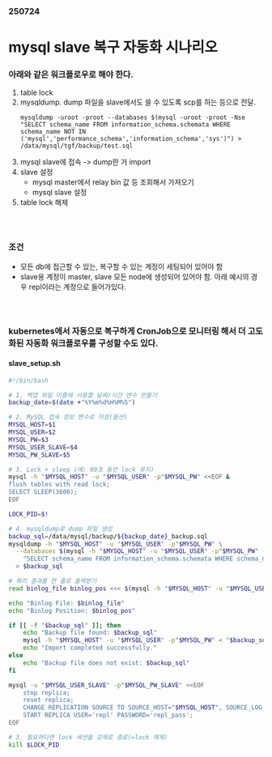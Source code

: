 ### 250724
# mysql slave 복구 자동화 시나리오
### 아래와 같은 워크플로우로 해야 한다.
1. table lock
2. mysqldump. dump 파일을 slave에서도 쓸 수 있도록 scp를 하는 등으로 전달.
    ```
    mysqldump -uroot -proot --databases $(mysql -uroot -proot -Nse "SELECT schema_name FROM information_schema.schemata WHERE schema_name NOT IN ('mysql','performance_schema','information_schema','sys')") > /data/mysql/tgf/backup/test.sql
    ```
4. mysql slave에 접속 -> dump한 거 import
5. slave 설정
    - mysql master에서 relay bin 값 등 조회해서 가져오기
    - mysql slave 설정
6. table lock 해제
### <br/>

### 조건
- 모든 db에 접근할 수 있는, 복구할 수 있는 계정이 세팅되어 있어야 함
- slave용 계정이 master, slave 모든 node에 생성되어 있어야 함. 아래 예시의 경우 repl이라는 계정으로 들어가있다.
### <br/>

### kubernetes에서 자동으로 복구하게 CronJob으로 모니터링 해서 더 고도화된 자동화 워크플로우를 구성할 수도 있다.
#### slave_setup.sh
```bash
#!/bin/bash

# 1. 백업 파일 이름에 사용할 날짜/시간 변수 만들기
backup_date=$(date +"%Y%m%d%H%M%S")

# 2. MySQL 접속 정보 변수로 저장(옵션)
MYSQL_HOST=$1
MYSQL_USER=$2
MYSQL_PW=$3
MYSQL_USER_SLAVE=$4
MYSQL_PW_SLAVE=$5

# 3. Lock + sleep (예: 60초 동안 lock 유지)
mysql -h "$MYSQL_HOST" -u "$MYSQL_USER" -p"$MYSQL_PW" <<EOF &
flush tables with read lock;
SELECT SLEEP(3600);
EOF

LOCK_PID=$!

# 4. mysqldump로 dump 파일 생성
backup_sql=/data/mysql/backup/${backup_date}_backup.sql
mysqldump -h "$MYSQL_HOST" -u "$MYSQL_USER" -p"$MYSQL_PW" \
  --databases $(mysql -h "$MYSQL_HOST" -u "$MYSQL_USER" -p"$MYSQL_PW" -Nse \
    "SELECT schema_name FROM information_schema.schemata WHERE schema_name NOT IN ('performance_schema','information_schema','sys')") \
  > $backup_sql

# 쿼리 결과를 한 줄로 출력받기
read binlog_file binlog_pos <<< $(mysql -h "$MYSQL_HOST" -u "$MYSQL_USER" -p"$MYSQL_PW" -Nse "SHOW BINARY LOG STATUS;" | awk '{print $1, $2}')

echo "Binlog File: $binlog_file"
echo "Binlog Position: $binlog_pos"

if [[ -f "$backup_sql" ]]; then
    echo "Backup file found: $backup_sql"
    mysql -h "$MYSQL_HOST" -u "$MYSQL_USER" -p"$MYSQL_PW" < "$backup_sql"
    echo "Import completed successfully."
else
    echo "Backup file does not exist: $backup_sql"
fi

mysql -u "$MYSQL_USER_SLAVE" -p"$MYSQL_PW_SLAVE" <<EOF
    stop replica;
    reset replica;
    CHANGE REPLICATION SOURCE TO SOURCE_HOST="$MYSQL_HOST", SOURCE_LOG_FILE='$binlog_file', SOURCE_LOG_POS=$binlog_pos, SOURCE_SSL=1;
    START REPLICA USER='repl' PASSWORD='repl_pass';
EOF

# 3. 필요하다면 lock 세션을 강제로 종료(=lock 해제)
kill $LOCK_PID

```
### <br/>
